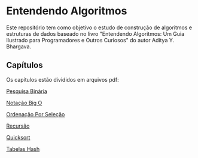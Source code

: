 # Entendendo Algoritmos

Este repositório tem como objetivo o estudo de construção de algoritmos e estruturas de dados baseado no livro "Entendendo Algoritmos: Um Guia Ilustrado para Programadores e Outros Curiosos" do autor Aditya Y. Bhargava.

## Capítulos

Os capítulos estão divididos em arquivos pdf:

[Pesquisa Binária](https://github.com/user-attachments/files/18391725/Pesquisa.Binaria.pdf)

[Notação Big O](https://github.com/user-attachments/files/18391726/Notacao.Big.O.pdf)

[Ordenação Por Seleção](https://github.com/user-attachments/files/18391727/Ordenacao.Por.Selecao.pdf)

[Recursão](https://github.com/user-attachments/files/18401307/Recursao.pdf)

[Quicksort](https://github.com/user-attachments/files/18710145/Quicksort.pdf)

[Tabelas Hash](https://github.com/user-attachments/files/18737248/Tabelas.Hash.pdf)
